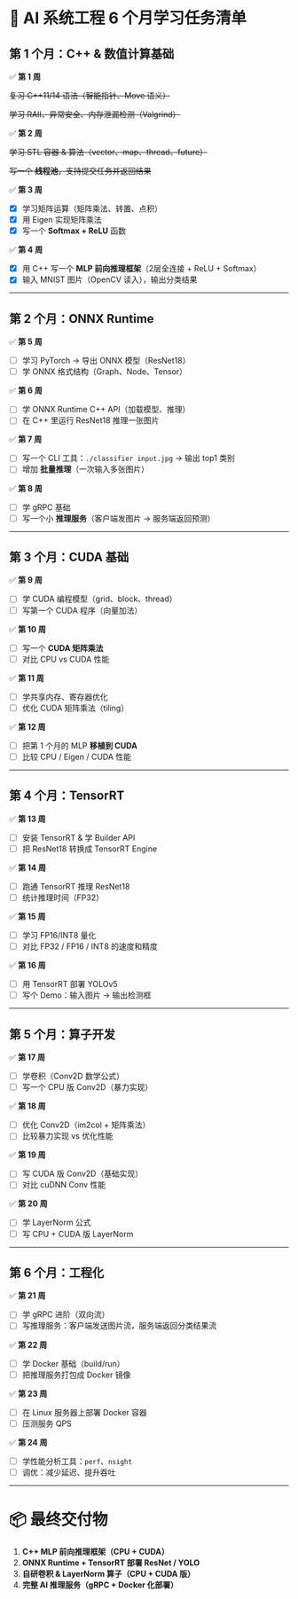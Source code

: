 # 📌 AI 系统工程 6 个月学习任务清单

## **第 1 个月：C++ & 数值计算基础**

✅ **第 1 周**

~~复习 C++11/14 语法（智能指针、Move 语义）~~

~~学习 RAII、异常安全、内存泄漏检测（Valgrind）~~

✅ **第 2 周**

~~学习 STL 容器 & 算法（vector、map、thread、future）~~

~~写一个 **线程池**，支持提交任务并返回结果~~

✅ **第 3 周**

* [X]  学习矩阵运算（矩阵乘法、转置、点积）
* [X]  用 Eigen 实现矩阵乘法
* [X]  写一个 **Softmax + ReLU** 函数

✅ **第 4 周**

* [X]  用 C++ 写一个 **MLP 前向推理框架**（2层全连接 + ReLU + Softmax）
* [X]  输入 MNIST 图片（OpenCV 读入），输出分类结果

---

## **第 2 个月：ONNX Runtime**

✅ **第 5 周**

* [ ]  学习 PyTorch → 导出 ONNX 模型（ResNet18）
* [ ]  学 ONNX 格式结构（Graph、Node、Tensor）

✅ **第 6 周**

* [ ]  学 ONNX Runtime C++ API（加载模型、推理）
* [ ]  在 C++ 里运行 ResNet18 推理一张图片

✅ **第 7 周**

* [ ]  写一个 CLI 工具：`./classifier input.jpg` → 输出 top1 类别
* [ ]  增加 **批量推理**（一次输入多张图片）

✅ **第 8 周**

* [ ]  学 gRPC 基础
* [ ]  写一个小 **推理服务**（客户端发图片 → 服务端返回预测）

---

## **第 3 个月：CUDA 基础**

✅ **第 9 周**

* [ ]  学 CUDA 编程模型（grid、block、thread）
* [ ]  写第一个 CUDA 程序（向量加法）

✅ **第 10 周**

* [ ]  写一个 **CUDA 矩阵乘法**
* [ ]  对比 CPU vs CUDA 性能

✅ **第 11 周**

* [ ]  学共享内存、寄存器优化
* [ ]  优化 CUDA 矩阵乘法（tiling）

✅ **第 12 周**

* [ ]  把第 1 个月的 MLP **移植到 CUDA**
* [ ]  比较 CPU / Eigen / CUDA 性能

---

## **第 4 个月：TensorRT**

✅ **第 13 周**

* [ ]  安装 TensorRT & 学 Builder API
* [ ]  把 ResNet18 转换成 TensorRT Engine

✅ **第 14 周**

* [ ]  跑通 TensorRT 推理 ResNet18
* [ ]  统计推理时间（FP32）

✅ **第 15 周**

* [ ]  学习 FP16/INT8 量化
* [ ]  对比 FP32 / FP16 / INT8 的速度和精度

✅ **第 16 周**

* [ ]  用 TensorRT 部署 YOLOv5
* [ ]  写个 Demo：输入图片 → 输出检测框

---

## **第 5 个月：算子开发**

✅ **第 17 周**

* [ ]  学卷积（Conv2D 数学公式）
* [ ]  写一个 CPU 版 Conv2D（暴力实现）

✅ **第 18 周**

* [ ]  优化 Conv2D（im2col + 矩阵乘法）
* [ ]  比较暴力实现 vs 优化性能

✅ **第 19 周**

* [ ]  写 CUDA 版 Conv2D（基础实现）
* [ ]  对比 cuDNN Conv 性能

✅ **第 20 周**

* [ ]  学 LayerNorm 公式
* [ ]  写 CPU + CUDA 版 LayerNorm

---

## **第 6 个月：工程化**

✅ **第 21 周**

* [ ]  学 gRPC 进阶（双向流）
* [ ]  写推理服务：客户端发送图片流，服务端返回分类结果流

✅ **第 22 周**

* [ ]  学 Docker 基础（build/run）
* [ ]  把推理服务打包成 Docker 镜像

✅ **第 23 周**

* [ ]  在 Linux 服务器上部署 Docker 容器
* [ ]  压测服务 QPS

✅ **第 24 周**

* [ ]  学性能分析工具：`perf`、`nsight`
* [ ]  调优：减少延迟、提升吞吐

---

# 📦 最终交付物

1. **C++ MLP 前向推理框架（CPU + CUDA）**
2. **ONNX Runtime + TensorRT 部署 ResNet / YOLO**
3. **自研卷积 & LayerNorm 算子（CPU + CUDA 版）**
4. **完整 AI 推理服务（gRPC + Docker 化部署）**
